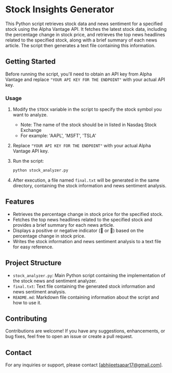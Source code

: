 # Stock Insights Generator

This Python script retrieves stock data and news sentiment for a specified stock using the Alpha Vantage API. It fetches the latest stock data, including the percentage change in stock price, and retrieves the top news headlines related to the specified stock, along with a brief summary of each news article. The script then generates a text file containing this information.

## Getting Started

Before running the script, you'll need to obtain an API key from Alpha Vantage and replace `"YOUR API KEY FOR THE ENDPOINT"` with your actual API key.

### Usage

1. Modify the `STOCK` variable in the script to specify the stock symbol you want to analyze.
   - Note: The name of the stock should be in listed in Nasdaq Stock Exchange
   - For example: 'AAPL', 'MSFT', 'TSLA'
2. Replace `"YOUR API KEY FOR THE ENDPOINT"` with your actual Alpha Vantage API key.
3. Run the script:

   ```bash
   python stock_analyzer.py
   ```

5. After execution, a file named `final.txt` will be generated in the same directory, containing the stock information and news sentiment analysis.

## Features

- Retrieves the percentage change in stock price for the specified stock.
- Fetches the top news headlines related to the specified stock and provides a brief summary for each news article.
- Displays a positive or negative indicator (🔺 or 🔻) based on the percentage change in stock price.
- Writes the stock information and news sentiment analysis to a text file for easy reference.

## Project Structure

- `stock_analyzer.py`: Main Python script containing the implementation of the stock news and sentiment analyzer.
- `final.txt`: Text file containing the generated stock information and news sentiment analysis.
- `README.md`: Markdown file containing information about the script and how to use it.

## Contributing

Contributions are welcome! If you have any suggestions, enhancements, or bug fixes, feel free to open an issue or create a pull request.

## Contact

For any inquiries or support, please contact [abhijeetsapar17@gmail.com].
